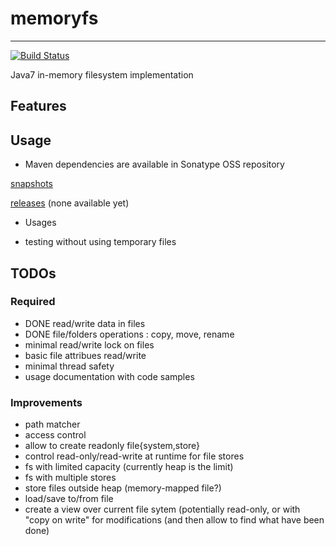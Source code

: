 # memoryfs
----------

[![Build Status](https://travis-ci.org/SylvainJuge/memoryfs.png?branch=master)](https://travis-ci.org/SylvainJuge/memoryfs)

Java7 in-memory filesystem implementation

Features
--------

Usage
------

* Maven dependencies are available in Sonatype OSS repository

[snapshots](https://oss.sonatype.org/content/repositories/snapshots/)

[releases](https://oss.sonatype.org/content/repositories/releases/) (none available yet)

* Usages
- testing without using temporary files

TODOs
-----

### Required

 - DONE read/write data in files
 - DONE file/folders operations : copy, move, rename
 - minimal read/write lock on files
 - basic file attribues read/write
 - minimal thread safety
 - usage documentation with code samples
 
### Improvements

 - path matcher
 - access control
 - allow to create readonly file{system,store}
 - control read-only/read-write at runtime for file stores
 - fs with limited capacity (currently heap is the limit)
 - fs with multiple stores
 - store files outside heap (memory-mapped file?)
 - load/save to/from file
 - create a view over current file sytem (potentially read-only, or with "copy on write" for modifications (and then allow to find what have been done)
